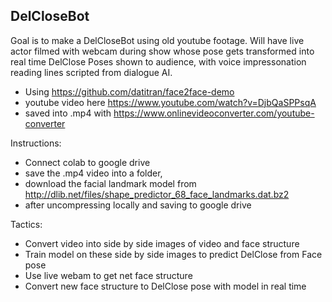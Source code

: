 ## DelCloseBot

Goal is to make a DelCloseBot using old youtube footage. Will have live actor filmed with webcam during show whose pose gets transformed into real time DelClose Poses shown to audience, with voice impressonation reading lines scripted from dialogue AI. 


*   Using https://github.com/datitran/face2face-demo
*   youtube video here https://www.youtube.com/watch?v=DjbQaSPPsqA
*   saved into .mp4 with https://www.onlinevideoconverter.com/youtube-converter 



Instructions:
* Connect colab to google drive 
* save the .mp4 video into a folder, 
* download the facial landmark model from http://dlib.net/files/shape_predictor_68_face_landmarks.dat.bz2
* after uncompressing locally and saving to google drive 

Tactics:
* Convert video into side by side images of video and face structure
* Train model on these side by side images to predict DelClose from Face pose
* Use live webam to get net face structure
* Convert new face structure to DelClose pose with model in real time
